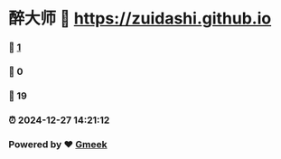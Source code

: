# 醉大师 :link: https://zuidashi.github.io 
### :page_facing_up: [1](https://zuidashi.github.io/tag.html) 
### :speech_balloon: 0 
### :hibiscus: 19 
### :alarm_clock: 2024-12-27 14:21:12 
### Powered by :heart: [Gmeek](https://github.com/Meekdai/Gmeek)
